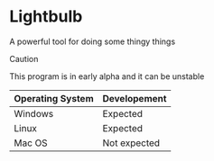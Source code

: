 # Lightbulb
A powerful tool for doing some thingy things

> [!CAUTION]
> This program is in early alpha and it can be unstable

| Operating System  | Developement |                                    
|-------------------|--------------|
| Windows           | Expected     |
| Linux             | Expected     |
| Mac OS            | Not expected |
